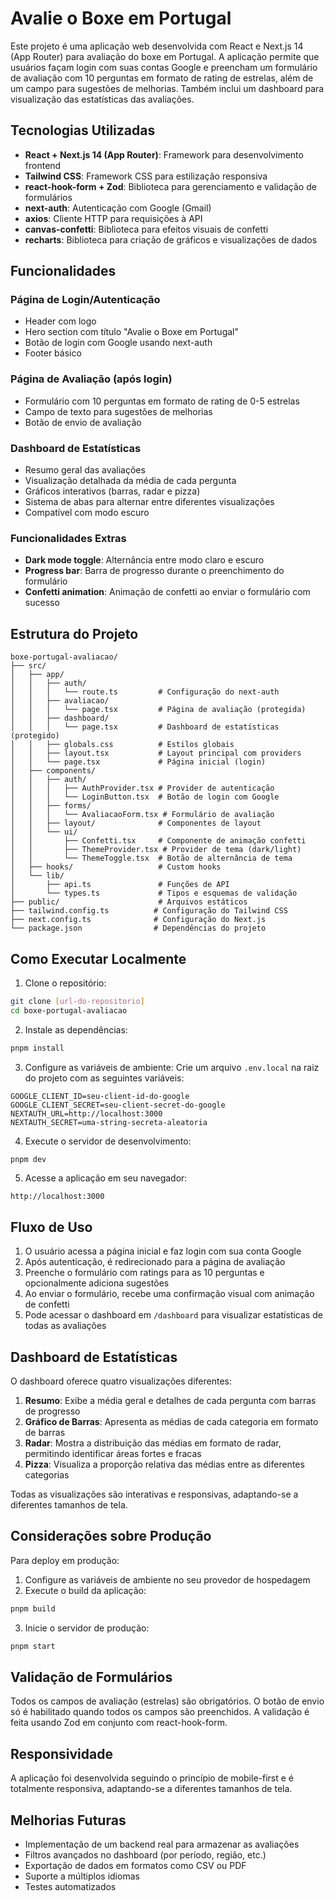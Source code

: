 # Avalie o Boxe em Portugal

Este projeto é uma aplicação web desenvolvida com React e Next.js 14 (App Router) para avaliação do boxe em Portugal. A aplicação permite que usuários façam login com suas contas Google e preencham um formulário de avaliação com 10 perguntas em formato de rating de estrelas, além de um campo para sugestões de melhorias. Também inclui um dashboard para visualização das estatísticas das avaliações.

## Tecnologias Utilizadas

- **React + Next.js 14 (App Router)**: Framework para desenvolvimento frontend
- **Tailwind CSS**: Framework CSS para estilização responsiva
- **react-hook-form + Zod**: Biblioteca para gerenciamento e validação de formulários
- **next-auth**: Autenticação com Google (Gmail)
- **axios**: Cliente HTTP para requisições à API
- **canvas-confetti**: Biblioteca para efeitos visuais de confetti
- **recharts**: Biblioteca para criação de gráficos e visualizações de dados

## Funcionalidades

### Página de Login/Autenticação
- Header com logo
- Hero section com título "Avalie o Boxe em Portugal"
- Botão de login com Google usando next-auth
- Footer básico

### Página de Avaliação (após login)
- Formulário com 10 perguntas em formato de rating de 0-5 estrelas
- Campo de texto para sugestões de melhorias
- Botão de envio de avaliação

### Dashboard de Estatísticas
- Resumo geral das avaliações
- Visualização detalhada da média de cada pergunta
- Gráficos interativos (barras, radar e pizza)
- Sistema de abas para alternar entre diferentes visualizações
- Compatível com modo escuro

### Funcionalidades Extras
- **Dark mode toggle**: Alternância entre modo claro e escuro
- **Progress bar**: Barra de progresso durante o preenchimento do formulário
- **Confetti animation**: Animação de confetti ao enviar o formulário com sucesso

## Estrutura do Projeto

```
boxe-portugal-avaliacao/
├── src/
│   ├── app/
│   │   ├── auth/
│   │   │   └── route.ts         # Configuração do next-auth
│   │   ├── avaliacao/
│   │   │   └── page.tsx         # Página de avaliação (protegida)
│   │   ├── dashboard/
│   │   │   └── page.tsx         # Dashboard de estatísticas (protegido)
│   │   ├── globals.css          # Estilos globais
│   │   ├── layout.tsx           # Layout principal com providers
│   │   └── page.tsx             # Página inicial (login)
│   ├── components/
│   │   ├── auth/
│   │   │   ├── AuthProvider.tsx # Provider de autenticação
│   │   │   └── LoginButton.tsx  # Botão de login com Google
│   │   ├── forms/
│   │   │   └── AvaliacaoForm.tsx # Formulário de avaliação
│   │   ├── layout/              # Componentes de layout
│   │   └── ui/
│   │       ├── Confetti.tsx     # Componente de animação confetti
│   │       ├── ThemeProvider.tsx # Provider de tema (dark/light)
│   │       └── ThemeToggle.tsx  # Botão de alternância de tema
│   ├── hooks/                   # Custom hooks
│   └── lib/
│       ├── api.ts               # Funções de API
│       └── types.ts             # Tipos e esquemas de validação
├── public/                      # Arquivos estáticos
├── tailwind.config.ts          # Configuração do Tailwind CSS
├── next.config.ts              # Configuração do Next.js
└── package.json                # Dependências do projeto
```

## Como Executar Localmente

1. Clone o repositório:
```bash
git clone [url-do-repositorio]
cd boxe-portugal-avaliacao
```

2. Instale as dependências:
```bash
pnpm install
```

3. Configure as variáveis de ambiente:
Crie um arquivo `.env.local` na raiz do projeto com as seguintes variáveis:
```
GOOGLE_CLIENT_ID=seu-client-id-do-google
GOOGLE_CLIENT_SECRET=seu-client-secret-do-google
NEXTAUTH_URL=http://localhost:3000
NEXTAUTH_SECRET=uma-string-secreta-aleatoria
```

4. Execute o servidor de desenvolvimento:
```bash
pnpm dev
```

5. Acesse a aplicação em seu navegador:
```
http://localhost:3000
```

## Fluxo de Uso

1. O usuário acessa a página inicial e faz login com sua conta Google
2. Após autenticação, é redirecionado para a página de avaliação
3. Preenche o formulário com ratings para as 10 perguntas e opcionalmente adiciona sugestões
4. Ao enviar o formulário, recebe uma confirmação visual com animação de confetti
5. Pode acessar o dashboard em `/dashboard` para visualizar estatísticas de todas as avaliações

## Dashboard de Estatísticas

O dashboard oferece quatro visualizações diferentes:

1. **Resumo**: Exibe a média geral e detalhes de cada pergunta com barras de progresso
2. **Gráfico de Barras**: Apresenta as médias de cada categoria em formato de barras
3. **Radar**: Mostra a distribuição das médias em formato de radar, permitindo identificar áreas fortes e fracas
4. **Pizza**: Visualiza a proporção relativa das médias entre as diferentes categorias

Todas as visualizações são interativas e responsivas, adaptando-se a diferentes tamanhos de tela.

## Considerações sobre Produção

Para deploy em produção:

1. Configure as variáveis de ambiente no seu provedor de hospedagem
2. Execute o build da aplicação:
```bash
pnpm build
```

3. Inicie o servidor de produção:
```bash
pnpm start
```

## Validação de Formulários

Todos os campos de avaliação (estrelas) são obrigatórios. O botão de envio só é habilitado quando todos os campos são preenchidos. A validação é feita usando Zod em conjunto com react-hook-form.

## Responsividade

A aplicação foi desenvolvida seguindo o princípio de mobile-first e é totalmente responsiva, adaptando-se a diferentes tamanhos de tela.

## Melhorias Futuras

- Implementação de um backend real para armazenar as avaliações
- Filtros avançados no dashboard (por período, região, etc.)
- Exportação de dados em formatos como CSV ou PDF
- Suporte a múltiplos idiomas
- Testes automatizados
